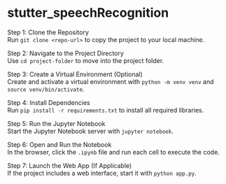 # stutter_speechRecognition
Step 1: Clone the Repository  
Run `git clone <repo-url>` to copy the project to your local machine.  

Step 2: Navigate to the Project Directory  
Use `cd project-folder` to move into the project folder.  

Step 3: Create a Virtual Environment (Optional)  
Create and activate a virtual environment with `python -m venv venv` and `source venv/bin/activate`.  

Step 4: Install Dependencies  
Run `pip install -r requirements.txt` to install all required libraries.  

Step 5: Run the Jupyter Notebook  
Start the Jupyter Notebook server with `jupyter notebook`.  

Step 6: Open and Run the Notebook  
In the browser, click the `.ipynb` file and run each cell to execute the code.  

Step 7: Launch the Web App (If Applicable)  
If the project includes a web interface, start it with `python app.py`.  
